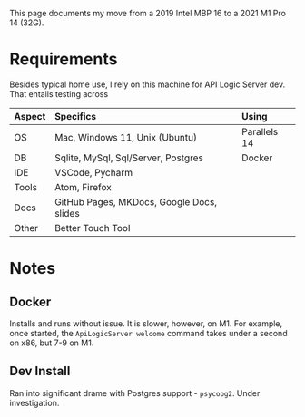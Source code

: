 This page documents my move from a 2019 Intel MBP 16 to a 2021 M1 Pro 14 (32G).

# Requirements

Besides typical home use, I rely on this machine for API Logic Server dev.  That entails testing across

| Aspect  | Specifics    | Using   |
:---------|:-----------|:------------|
| OS      | Mac, Windows 11, Unix (Ubuntu) | Parallels 14 |
| DB      | Sqlite, MySql, Sql/Server, Postgres | Docker |
| IDE     | VSCode, Pycharm | |
| Tools   | Atom, Firefox | |
| Docs    | GitHub Pages, MKDocs, Google Docs, slides | |
| Other   | Better Touch Tool | |

# Notes

## Docker

Installs and runs without issue.  It is slower, however, on M1.  For example, once started, the `ApiLogicServer welcome` command takes under a second on x86, but 7-9 on M1.

## Dev Install

Ran into significant drame with Postgres support - `psycopg2`.  Under investigation.
